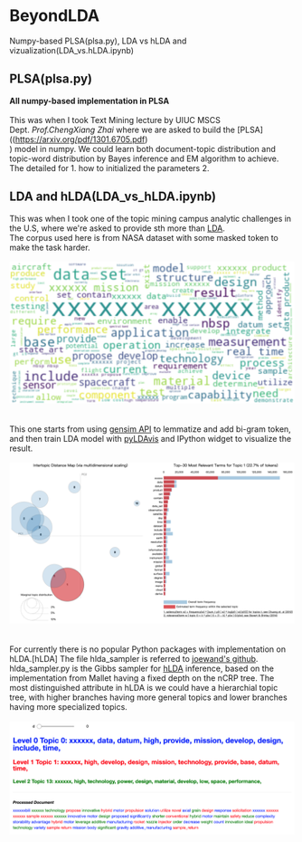 # BeyondLDA
Numpy-based PLSA(plsa.py), LDA vs hLDA and vizualization(LDA_vs.hLDA.ipynb)

## PLSA(plsa.py)
**All numpy-based implementation in PLSA**<br/><br/>
This was when I took Text Mining lecture by UIUC MSCS Dept. _Prof.ChengXiang Zhai_ where we are asked to build the [PLSA]((https://arxiv.org/pdf/1301.6705.pdf) <br/>) model in numpy.
We could learn both document-topic distribution and topic-word distribution by Bayes inference and EM algorithm to achieve. The detailed for 1. how to initialized the parameters 2.<br/>

## LDA and hLDA(LDA_vs_hLDA.ipynb)
This was when I took one of the topic mining campus analytic challenges in the U.S, where we're asked to provide sth more than [LDA](http://www.jmlr.org/papers/volume3/blei03a/blei03a.pdf).<br/> The corpus used here is from NASA dataset with some masked token to make the task harder.<br/><br/>![Word Cloud](/Image/wordcloud.png)<br/><br/><br/>
This one starts from using [gensim API](https://radimrehurek.com/gensim/models/ldamodel.html) to lemmatize and add bi-gram token, and then train LDA model with [pyLDAvis](https://github.com/bmabey/pyLDAvis) and IPython widget to visualize the result.<br/><br/> ![pyLDAvis](/Image/pyLDAvis.png) <br/><br/><br/>
For currently there is no popular Python packages with implementation on hLDA.[hLDA] The file hlda_sampler is referred to [joewand's github](https://github.com/joewandy/hlda/blob/master/hlda/sampler.py). hlda_sampler.py is the Gibbs sampler for [hLDA](https://papers.nips.cc/paper/2466-hierarchical-topic-models-and-the-nested-chinese-restaurant-process.pdf) inference, based on the implementation from Mallet having a fixed depth on the nCRP tree. The most distinguished attribute in hLDA is we could have a hierarchial topic tree, with higher branches having more general topics and lower branches having more specialized topics.<br/><br/> ![hlda](/Image/hlda.png)
